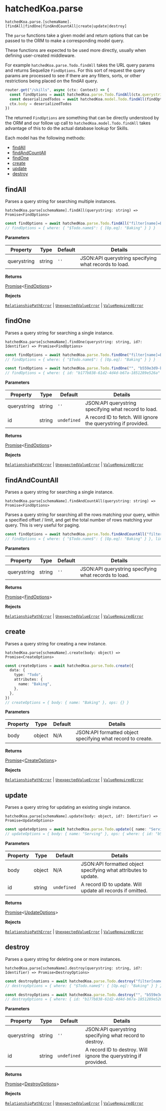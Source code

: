 # hatchedKoa.parse

`hatchedKoa.parse.[schemaName].[findAll|findOne|findAndCountAll|create|update|destroy]`

The `parse` functions take a given model and return options that can be passed to the ORM to make a corresponding model query.

These functions are expected to be used more directly, usually when defining user-created middleware.

For example `hatchedKoa.parse.Todo.findAll` takes the URL query params and returns Sequelize `FindOptions`. For this sort of request the query params are processed to see if there are any filters, sorts, or other restrictions being placed on the findAll query.

```ts
router.get("/skills", async (ctx: Context) => {
  const findOptions = await hatchedKoa.parse.Todo.findAll(ctx.querystring)
  const deserializedTodos = await hatchedKoa.model.Todo.findAll(findOptions)
  ctx.body = deserializedTodos
})
```

The returned `FindOptions` are something that can be directly understood by the ORM and our follow up call to `hatchedKoa.model.Todo.findAll` takes advantage of this to do the actual database lookup for Skills.

Each model has the following methods:

- [findAll](#findall)
- [findAndCountAll](#findandcountall)
- [findOne](#findone)
- [create](#create)
- [update](#update)
- [destroy](#destroy)

## findAll

Parses a query string for searching multiple instances.

`hatchedKoa.parse[schemaName].findAll(querystring: string) => Promise<FindOptions>`

```ts
const findOptions = await hatchedKoa.parse.Todo.findAll("filter[name]=Baking")
// findOptions = { where: { "$Todo.name$": { [Op.eq]: "Baking" } } }
```

**Parameters**

| Property    | Type   | Default | Details                                               |
| ----------- | ------ | ------- | ----------------------------------------------------- |
| querystring | string | `''`    | JSON:API querystring specifying what records to load. |

**Returns**

[Promise](https://developer.mozilla.org/en-US/docs/Web/JavaScript/Reference/Global_Objects/Promise)<[FindOptions](https://sequelize.org/api/v6/class/src/model.js~model#static-method-findAll)>

**Rejects**

[`RelationshipPathError`](../../packages/node/src/error/types/RelationshipPathError.ts) |
[`UnexpectedValueError`](../../packages/node/src/error/types/UnexpectedValueError.ts) | [`ValueRequiredError`](../../packages/node/src/error/types/ValueRequiredError.ts)

## findOne

Parses a query string for searching a single instance.

`hatchedKoa.parse[schemaName].findOne(querystring: string, id?: Identifier) => Promise<FindOptions>`

```ts
const findOptions = await hatchedKoa.parse.Todo.findOne("filter[name]=Baking")
// findOptions = { where: { "$Todo.name$": { [Op.eq]: "Baking" } } }

const findOptions = await hatchedKoa.parse.Todo.findOne("", "b559e3d9-bad7-4b3d-8b75-e406dfec4673")
// findOptions = { where: { id: "b177b838-61d2-4d4d-b67a-1851289e526a" } }
```

**Parameters**

| Property    | Type   | Default     | Details                                                        |
| ----------- | ------ | ----------- | -------------------------------------------------------------- |
| querystring | string | `''`        | JSON:API querystring specifying what record to load.           |
| id          | string | `undefined` | A record ID to fetch. Will ignore the querystring if provided. |

**Returns**

[Promise](https://developer.mozilla.org/en-US/docs/Web/JavaScript/Reference/Global_Objects/Promise)<[FindOptions](https://sequelize.org/api/v6/class/src/model.js~model#static-method-findAll)>

**Rejects**

[`RelationshipPathError`](../../packages/node/src/error/types/RelationshipPathError.ts) |
[`UnexpectedValueError`](../../packages/node/src/error/types/UnexpectedValueError.ts) | [`ValueRequiredError`](../../packages/node/src/error/types/ValueRequiredError.ts)

## findAndCountAll

Parses a query string for searching a single instance.

`hatchedKoa.parse[schemaName].findAndCountAll(querystring: string) => Promise<FindOptions>`

Parses a query string for searching all the rows matching your query, within a specified offset / limit, and get the total number of rows matching your query. This is very useful for paging.

```ts
const findOptions = await hatchedKoa.parse.Todo.findAndCountAll("filter[name]=Baking&limit=1&offset=0")
// findOptions = { where: { "$Todo.name$": { [Op.eq]: "Baking" } }, limit: 1, offset: 0 }
```

**Parameters**

| Property    | Type   | Default | Details                                               |
| ----------- | ------ | ------- | ----------------------------------------------------- |
| querystring | string | `''`    | JSON:API querystring specifying what records to load. |

**Returns**

[Promise](https://developer.mozilla.org/en-US/docs/Web/JavaScript/Reference/Global_Objects/Promise)<[FindOptions](https://sequelize.org/api/v6/class/src/model.js~model#static-method-findAll)>

**Rejects**

[`RelationshipPathError`](../../packages/node/src/error/types/RelationshipPathError.ts) |
[`UnexpectedValueError`](../../packages/node/src/error/types/UnexpectedValueError.ts) | [`ValueRequiredError`](../../packages/node/src/error/types/ValueRequiredError.ts)

## create

Parses a query string for creating a new instance.

`hatchedKoa.parse[schemaName].create(body: object) => Promise<CreateOptions>`

```ts
const createOptions = await hatchedKoa.parse.Todo.create({
  data: {
    type: "Todo",
    attributes: {
      name: "Baking",
    },
  },
})
// createOptions = { body: { name: "Baking" }, ops: {} }
```

**Parameters**

| Property | Type   | Default | Details                                                     |
| -------- | ------ | ------- | ----------------------------------------------------------- |
| body     | object | N/A     | JSON:API formatted object specifying what record to create. |

**Returns**

[Promise](https://developer.mozilla.org/en-US/docs/Web/JavaScript/Reference/Global_Objects/Promise)<[CreateOptions](https://sequelize.org/api/v6/class/src/model.js~model#static-method-create)>

**Rejects**

[`RelationshipPathError`](../../packages/node/src/error/types/RelationshipPathError.ts) |
[`UnexpectedValueError`](../../packages/node/src/error/types/UnexpectedValueError.ts) | [`ValueRequiredError`](../../packages/node/src/error/types/ValueRequiredError.ts)

## update

Parses a query string for updating an existing single instance.

`hatchedKoa.parse[schemaName].update(body: object, id?: Identifier) => Promise<UpdateOptions>`

```ts
const updateOptions = await hatchedKoa.parse.Todo.update({ name: "Serving" }, "b559e3d9-bad7-4b3d-8b75-e406dfec4673")
// updateOptions = { body: { name: "Serving" }, ops: { where: { id: "b559e3d9-bad7-4b3d-8b75-e406dfec4673" } } }
```

**Parameters**

| Property | Type   | Default     | Details                                                         |
| -------- | ------ | ----------- | --------------------------------------------------------------- |
| body     | object | N/A         | JSON:API formatted object specifying what attributes to update. |
| id       | string | `undefined` | A record ID to update. Will update all records if omitted.      |

**Returns**

[Promise](https://developer.mozilla.org/en-US/docs/Web/JavaScript/Reference/Global_Objects/Promise)<[UpdateOptions](https://sequelize.org/api/v6/class/src/model.js~model#static-method-update)>

**Rejects**

[`RelationshipPathError`](../../packages/node/src/error/types/RelationshipPathError.ts) |
[`UnexpectedValueError`](../../packages/node/src/error/types/UnexpectedValueError.ts) | [`ValueRequiredError`](../../packages/node/src/error/types/ValueRequiredError.ts)

## destroy

Parses a query string for deleting one or more instances.

`hatchedKoa.parse[schemaName].destroy(querystring: string, id?: Identifier) => Promise<DestroyOptions>`

```ts
const destroyOptions = await hatchedKoa.parse.Todo.destroy("filter[name]=Baking")
// destroyOptions = { where: { "$Todo.name$": { [Op.eq]: "Baking" } } }

const destroyOptions = await hatchedKoa.parse.Todo.destroy("", "b559e3d9-bad7-4b3d-8b75-e406dfec4673")
// destroyOptions = { where: { id: "b177b838-61d2-4d4d-b67a-1851289e526a" } }
```

**Parameters**

| Property    | Type   | Default     | Details                                                          |
| ----------- | ------ | ----------- | ---------------------------------------------------------------- |
| querystring | string | `''`        | JSON:API querystring specifying what record to destroy.          |
| id          | string | `undefined` | A record ID to destroy. Will ignore the querystring if provided. |

**Returns**

[Promise](https://developer.mozilla.org/en-US/docs/Web/JavaScript/Reference/Global_Objects/Promise)<[DestroyOptions](https://sequelize.org/api/v6/class/src/model.js~model#static-method-destroy)>

**Rejects**

[`RelationshipPathError`](../../packages/node/src/error/types/RelationshipPathError.ts) |
[`UnexpectedValueError`](../../packages/node/src/error/types/UnexpectedValueError.ts) | [`ValueRequiredError`](../../packages/node/src/error/types/ValueRequiredError.ts)
